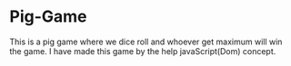 # Pig-Game
This is a pig game where we dice roll and whoever get maximum will win the game. I have made this game by the help javaScript(Dom) concept.
